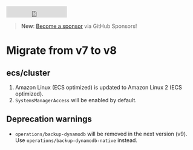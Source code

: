<iframe src="https://ghbtns.com/github-btn.html?user=widdix&repo=aws-cf-templates&type=star&count=true&size=large" frameborder="0" scrolling="0" width="160px" height="30px"></iframe>

> **New**: [Become a sponsor](https://github.com/sponsors/widdix) via GitHub Sponsors!

# Migrate from v7 to v8

## ecs/cluster

1. Amazon Linux (ECS optimized) is updated to Amazon Linux 2 (ECS optimized).
2. `SystemsManagerAccess` will be enabled by default.

## Deprecation warnings

* `operations/backup-dynamodb` will be removed in the next version (v9). Use `operations/backup-dynamodb-native` instead.

